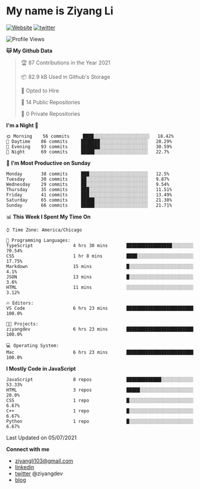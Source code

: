 # My name is Ziyang Li
[![Website](https://img.shields.io/website?down_color=red&down_message=offline&up_color=success&up_message=online&url=https%3A%2F%2Fziyang.dev)](https://ziyang.dev)
[![twitter](https://img.shields.io/badge/twitter-%40ziyangdev-blue?style=social&logo=twitter)](https://twitter.com/ziyangdev)

<!--START_SECTION:waka-->
![Profile Views](http://img.shields.io/badge/Profile%20Views-0-blue)

**🐱 My Github Data** 

> 🏆 87 Contributions in the Year 2021
 > 
> 📦 82.9 kB Used in Github's Storage 
 > 
> 💼 Opted to Hire
 > 
> 📜 14 Public Repositories 
 > 
> 🔑 0 Private Repositories  
 > 
**I'm a Night 🦉** 

```text
🌞 Morning    56 commits     ████░░░░░░░░░░░░░░░░░░░░░   18.42% 
🌆 Daytime    86 commits     ███████░░░░░░░░░░░░░░░░░░   28.29% 
🌃 Evening    93 commits     ███████░░░░░░░░░░░░░░░░░░   30.59% 
🌙 Night      69 commits     █████░░░░░░░░░░░░░░░░░░░░   22.7%

```
📅 **I'm Most Productive on Sunday** 

```text
Monday       38 commits     ███░░░░░░░░░░░░░░░░░░░░░░   12.5% 
Tuesday      30 commits     ██░░░░░░░░░░░░░░░░░░░░░░░   9.87% 
Wednesday    29 commits     ██░░░░░░░░░░░░░░░░░░░░░░░   9.54% 
Thursday     35 commits     ███░░░░░░░░░░░░░░░░░░░░░░   11.51% 
Friday       41 commits     ███░░░░░░░░░░░░░░░░░░░░░░   13.49% 
Saturday     65 commits     █████░░░░░░░░░░░░░░░░░░░░   21.38% 
Sunday       66 commits     █████░░░░░░░░░░░░░░░░░░░░   21.71%

```


📊 **This Week I Spent My Time On** 

```text
⌚︎ Time Zone: America/Chicago

💬 Programming Languages: 
TypeScript               4 hrs 30 mins       █████████████████░░░░░░░░   70.54% 
CSS                      1 hr 8 mins         ████░░░░░░░░░░░░░░░░░░░░░   17.75% 
Markdown                 15 mins             █░░░░░░░░░░░░░░░░░░░░░░░░   4.1% 
JSON                     13 mins             █░░░░░░░░░░░░░░░░░░░░░░░░   3.6% 
HTML                     11 mins             ░░░░░░░░░░░░░░░░░░░░░░░░░   3.12%

🔥 Editors: 
VS Code                  6 hrs 23 mins       █████████████████████████   100.0%

🐱‍💻 Projects: 
ziyangdev                6 hrs 23 mins       █████████████████████████   100.0%

💻 Operating System: 
Mac                      6 hrs 23 mins       █████████████████████████   100.0%

```

**I Mostly Code in JavaScript** 

```text
JavaScript               8 repos             █████████████░░░░░░░░░░░░   53.33% 
HTML                     3 repos             █████░░░░░░░░░░░░░░░░░░░░   20.0% 
CSS                      1 repo              █░░░░░░░░░░░░░░░░░░░░░░░░   6.67% 
C++                      1 repo              █░░░░░░░░░░░░░░░░░░░░░░░░   6.67% 
Python                   1 repo              █░░░░░░░░░░░░░░░░░░░░░░░░   6.67%

```



 Last Updated on 05/07/2021
<!--END_SECTION:waka-->

**Connect with me**
- ziyangli103@gmail.com
- [linkedin](https://www.linkedin.com/in/ziyangg/)
- [twitter](https://twitter.com/ziyangdev) @ziyangdev
- [blog](https://ziyangll.github.io/blog/)
